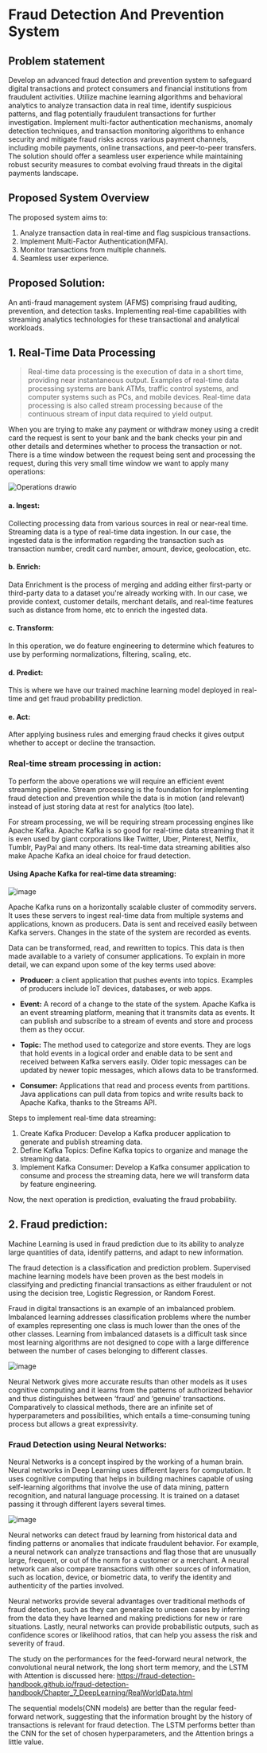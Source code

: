 # Fraud Detection And Prevention System
## Problem statement
Develop an advanced fraud detection and prevention system to
safeguard digital transactions and protect consumers and financial institutions
from fraudulent activities. Utilize machine learning algorithms and behavioral
analytics to analyze transaction data in real time, identify suspicious patterns,
and flag potentially fraudulent transactions for further investigation. Implement
multi-factor authentication mechanisms, anomaly detection techniques, and
transaction monitoring algorithms to enhance security and mitigate fraud
risks across various payment channels, including mobile payments, online
transactions, and peer-to-peer transfers. The solution should offer a seamless
user experience while maintaining robust security measures to combat
evolving fraud threats in the digital payments landscape.

## Proposed System Overview
The proposed system aims to:
1. Analyze transaction data in real-time and flag suspicious transactions.
2. Implement Multi-Factor Authentication(MFA).
3. Monitor transactions from multiple channels.
4. Seamless user experience.

## Proposed Solution:

An anti-fraud management system (AFMS) comprising fraud auditing, prevention, and detection tasks. Implementing real-time capabilities with streaming analytics technologies for these transactional and analytical workloads.

## 1. Real-Time Data Processing

> Real-time data processing is the execution of data in a short time, providing near instantaneous output. Examples of real-time data processing systems are bank ATMs, traffic control systems, and computer systems such as PCs, and mobile devices.
Real-time data processing is also called stream processing because of the continuous stream of input data required to yield output.

When you are trying to make any payment or withdraw money using a credit card the request is sent to your bank and the bank checks your pin and other details and determines whether to process the transaction or not. There is a time window between the request being sent and processing the request, during this very small time window we want to apply many operations: 

![Operations drawio](https://github.com/Sandesh3003/solution-design/assets/77960808/03eb0a4b-df10-4b28-85cf-25c80004e492)

#### a. Ingest: 
Collecting processing data from various sources in real or near-real time. Streaming data is a type of real-time data ingestion. In our case, the ingested data is the information regarding the transaction such as transaction number, credit card number, amount, device, geolocation, etc.

#### b. Enrich: 
Data Enrichment is the process of merging and adding either first-party or third-party data to a dataset you're already working with. In our case, we provide context, customer details, merchant details, and real-time features such as distance from home, etc to enrich the ingested data.

#### c. Transform:
In this operation, we do feature engineering to determine which features to use by performing normalizations, filtering, scaling, etc.

#### d. Predict:
This is where we have our trained machine learning model deployed in real-time and get fraud probability prediction.

#### e. Act:
After applying business rules and emerging fraud checks it gives output whether to accept or decline the transaction.

### Real-time stream processing in action:
To perform the above operations we will require an efficient event streaming pipeline. Stream processing is the foundation for implementing fraud detection and prevention while the data is in motion (and relevant) instead of just storing data at rest for analytics (too late).

For stream processing, we will be requiring stream processing engines like Apache Kafka. Apache Kafka is so good for real-time data streaming that it is even used by giant corporations like Twitter, Uber, Pinterest, Netflix, Tumblr, PayPal and many others. Its real-time data streaming abilities also make Apache Kafka an ideal choice for fraud detection. 

#### Using Apache Kafka for real-time data streaming:

![image](https://github.com/Sandesh3003/solution-design/assets/77960808/a63bd6af-986e-4dc5-a328-9788d3302e21)

Apache Kafka runs on a horizontally scalable cluster of commodity servers. It uses these servers to ingest real-time data from multiple systems and applications, known as producers.
Data is sent and received easily between Kafka servers. Changes in the state of the system are recorded as events.

Data can be transformed, read, and rewritten to topics. 
This data is then made available to a variety of consumer applications.
To explain in more detail, we can expand upon some of the key terms used above:

- **Producer:** a client application that pushes events into topics. Examples of producers include IoT devices, databases, or web apps.

- **Event:** A record of a change to the state of the system. Apache Kafka is an event streaming platform, meaning that it transmits data as events. It can publish and subscribe to a stream of events and store and process them as they occur.

- **Topic:** The method used to categorize and store events. They are logs that hold events in a logical order and enable data to be sent and received between Kafka servers easily. Older topic messages can be updated by newer topic messages, which allows data to be transformed.

- **Consumer:** Applications that read and process events from partitions. Java applications can pull data from topics and write results back to Apache Kafka, thanks to the Streams API.

Steps to implement real-time data streaming:
1. Create Kafka Producer: Develop a Kafka producer application to generate and publish streaming data.
2. Define Kafka Topics: Define Kafka topics to organize and manage the streaming data.
3. Implement Kafka Consumer: Develop a Kafka consumer application to consume and process the streaming data, here we will transform data by feature engineering.

Now, the next operation is prediction, evaluating the fraud probability.

## 2. Fraud prediction:

Machine Learning is used in fraud prediction due to its ability to analyze large quantities of data, identify patterns, and adapt to new information. 

The fraud detection is a classification and prediction problem. Supervised machine learning models have been proven as the best models in classifying and predicting financial transactions as either fraudulent or not using the decision tree, Logistic Regression, or Random Forest.

Fraud in digital transactions is an example of an imbalanced problem. Imbalanced learning addresses classification problems where the number of examples representing one class is much lower than the ones of the other classes. Learning from imbalanced datasets is a difficult task since most learning algorithms are not designed to cope with a large difference between the number of cases belonging to different classes.

![image](https://github.com/Sandesh3003/solution-design/assets/77960808/dea079be-58e7-4065-a95b-52c1f6697442)

Neural Network gives more accurate results than other models as it uses cognitive computing and it learns from the patterns of authorized behavior and thus distinguishes between ‘fraud’ and ‘genuine’ transactions. Comparatively to classical methods, there are an infinite set of hyperparameters and possibilities, which entails a time-consuming tuning process but allows a great expressivity.

### Fraud Detection using Neural Networks:

Neural Networks is a concept inspired by the working of a human brain. Neural networks in Deep Learning uses different layers for computation. It uses cognitive computing that helps in building machines capable of using self-learning algorithms that involve the use of data mining, pattern recognition, and natural language processing. It is trained on a dataset passing it through different layers several times.

![image](https://github.com/Sandesh3003/solution-design/assets/77960808/004db37c-a5b5-4a5a-b324-332437374edc)

Neural networks can detect fraud by learning from historical data and finding patterns or anomalies that indicate fraudulent behavior. For example, a neural network can analyze transactions and flag those that are unusually large, frequent, or out of the norm for a customer or a merchant. A neural network can also compare transactions with other sources of information, such as location, device, or biometric data, to verify the identity and authenticity of the parties involved.
 
Neural networks provide several advantages over traditional methods of fraud detection, such as they can generalize to unseen cases by inferring from the data they have learned and making predictions for new or rare situations. Lastly, neural networks can provide probabilistic outputs, such as confidence scores or likelihood ratios, that can help you assess the risk and severity of fraud.

The study on the performances for the feed-forward neural network, the convolutional neural network, the long short term memory, and the LSTM with Attention is discussed here:
https://fraud-detection-handbook.github.io/fraud-detection-handbook/Chapter_7_DeepLearning/RealWorldData.html

The sequential models(CNN models) are better than the regular feed-forward network, suggesting that the information brought by the history of transactions is relevant for fraud detection. The LSTM performs better than the CNN for the set of chosen hyperparameters, and the Attention brings a little value.

